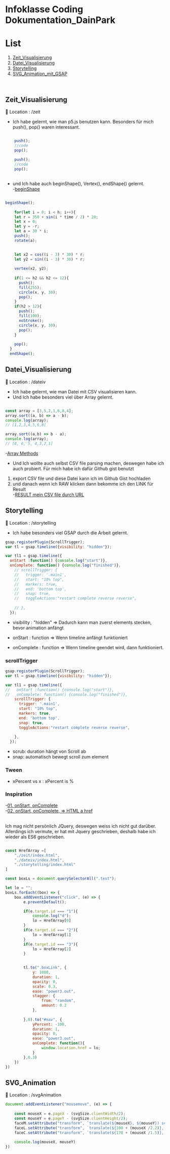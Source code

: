 # Infoklasse Coding Dokumentation_DainPark


# List
1. [Zeit_Visualisierung](#Zeit_Visualisierung)
2. [Datei_Visualisierung](#Datei_Visualisierung)
3. [Storytelling](#Storytelling)
4. [SVG_Animation_mit_GSAP](#SVG_Animation_mit_GSAP)

<br>

## Zeit_Visualisierung
📍 Location : /zeit

- Ich habe gelernt, wie man p5.js benutzen kann. Besonders für mich push(), pop() waren interessant.
``` javascript

    push();
    //code
    pop();
  
    push();
    //code
    pop();
    
```

- und Ich habe auch beginShape(), Vertex(), endShape() gelernt.<br />
-[beginShape](https://p5js.org/reference/#/p5/beginShape)
``` javascript

beginShape();
    
    for(let i = 0; i < h; i++){
    let r = 350 + sin(i * time / 2) * 20;
    let x = 0;
    let y = -r;
    let a = 30 * i;
    push();
    rotate(a);

    
    let x2 = cos((i - 3) * 30) * r;
    let y2 = sin((i - 3) * 30) * r;
  
    vertex(x2, y2);
    
    if(1 <= h2 && h2 <= 12){
      push();
      fill(255);
      circle(x, y, 30);
      pop();
    }
    if(h2 > 12){
      push();
      fill(100);
      noStroke();
      circle(x, y, 30);
      pop();
    }
    
    pop();
  }
  endShape();
```


## Datei_Visualisierung
📍 Location : /dateiv

- Ich habe gelernt, wie man Datei mit CSV visualisieren kann.
- Und Ich habe besonders viel über Array gelernt.
``` javascript

const array = [3,5,2,1,6,8,4];
array.sort((a, b) => a - b);
console.log(array);
// [1,2,3,4,5,6,8]

array.sort((a,b) => b - a);
console.log(array);
// [8, 6, 5, 4,3,2,1]
```
-[Array Methods](https://developer.mozilla.org/en-US/docs/Web/JavaScript/Reference/Global_Objects/Array)

- Und Ich wollte auch selbst CSV file parsing machen, deswegen habe ich auch probiert.
Für mich habe ich dafür Github gist benutzt
1. export CSV file und diese Datei kann ich im Github Gist hochladen
2. und danach wenn ich RAW klicken dann bekomme ich den LINK für Result<br />
-[RESULT mein CSV file durch URL](https://gist.githubusercontent.com/DainPark-web/ec078c35b17aaa7058c2ece82a79bee5/raw/gistfile1.txt)

## Storytelling
📍 Location : /storytelling

- Ich habe besonders viel GSAP durch die Arbeit gelernt.

``` javascript
gsap.registerPlugin(ScrollTrigger);
var tl = gsap.timeline({visibility: "hidden"});

var tl1 = gsap.timeline({
  onStart :function() {console.log("start")},
  onComplete: function() {console.log("finished")},
    // scrollTrigger: { 
    //   trigger: '.main1',
    //   start: "10% top",
    //   markers: true,
    //   end: 'bottom top',
    //   snap: true, 
    //   toggleActions:"restart complete reverse reverse",
      
    // },
  });
```
* visibility : "hidden" 
=> Dadurch kann man zuerst elements stecken, bevor animation anfängt

* onStart : function
=> Wenn timeline anfängt funktioniert

* onComplete : function
=> Wenn timeline geendet wird, dann funktioniert.


### scrollTrigger 
```javascript
gsap.registerPlugin(ScrollTrigger);
var tl = gsap.timeline({visibility: "hidden"});

var tl1 = gsap.timeline({
//   onStart :function() {console.log("start")},
//   onComplete: function() {console.log("finished")},
    scrollTrigger: { 
      trigger: '.main1',
      start: "10% top",
      markers: true,
      end: 'bottom top',
      snap: true, 
      toggleActions:"restart complete reverse reverse",
      
    },
  });

```
* scrub: duration hängt von Scroll ab
* snap: automatisch bewegt scroll zum element


### Tween
* xPercent vs x : xPercent is % 



### Inspiration
-[01. onStart, onComplete](https://greensock.com/forums/topic/19722-proper-use-of-oncomplete-callback/)<br />
-[02. onStart, onComplete, => HTML a href](https://greensock.com/forums/topic/17408-open-a-link-after-tweening/)


<br>
Ich mag nicht persönlich JQuery, deswegen weiss ich nicht gut darüber. Allerdings ich vermute, er hat mit Jquery geschrieben, deshalb habe ich wieder als ES6 geschrieben. 

``` javascript

const HrefArray =[
    "./zeit/index.html",
    "./dateiv/index.html",
    "./storytelling/index.html"
]

const boxLs = document.querySelectorAll(".test");

let lo = "";
boxLs.forEach((box) => {
    box.addEventListener("click", (e) => {
        e.preventDefault();

        if(e.target.id === "1"){
            console.log("d");
            lo = HrefArray[0]
        }
        if(e.target.id === "2"){
            lo = HrefArray[1]
        }
        if(e.target.id === "3"){
            lo = HrefArray[2]
        }
       

        tl.to(".boxLink", {
            y: 1000,
            duration: 1,
            opacity: 0,
            scale: 0.3,
            ease: "power3.out",
            stagger: {
                from: "random",
                amount: 0.2
            },
            
        },0).to("#nav", {
            yPercent: -100,
            duration: 1,
            opacity: 0,
            ease: "power3.out",
            onComplete: function(){
                window.location.href = lo;
            }
        },0.3)
    })
})
```



## SVG_Animation
📍 Location : /svgAnimation


```javascript
document.addEventListener("mousemove", (e) => {
    
    const mouseX = e.pageX - (svgSize.clientWidth/2);
    const mouseY = e.pageY - (svgSize.clientHeight/2);
    faceM.setAttribute("transform", `translate(${mouseX}, ${mouseY}) scale(1)`)
    faceL.setAttribute("transform", `translate(${100 + (mouseX /2.2)}, ${150 + (mouseY /4)})`)
    faceC.setAttribute("transform", `translate(${170 + (mouseX /1.5)}, ${280 + (mouseY/3)})`)
    
    console.log(mouseX, mouseY)
})

```